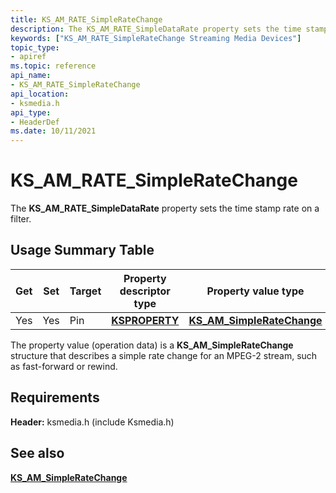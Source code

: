 ```yaml
---
title: KS_AM_RATE_SimpleRateChange
description: The KS_AM_RATE_SimpleDataRate property sets the time stamp rate on a filter.
keywords: ["KS_AM_RATE_SimpleRateChange Streaming Media Devices"]
topic_type:
- apiref
ms.topic: reference
api_name:
- KS_AM_RATE_SimpleRateChange
api_location:
- ksmedia.h
api_type:
- HeaderDef
ms.date: 10/11/2021
---
```


# KS_AM_RATE_SimpleRateChange

The **KS_AM_RATE_SimpleDataRate** property sets the time stamp rate on a filter.

## Usage Summary Table

| Get | Set | Target | Property descriptor type | Property value type |
|--|--|--|--|--|
| Yes | Yes | Pin | [**KSPROPERTY**](./ksproperty-structure.md) | [**KS_AM_SimpleRateChange**](/windows-hardware/drivers/ddi/ksmedia/ns-ksmedia-ks_am_simpleratechange) |

The property value (operation data) is a **KS_AM_SimpleRateChange** structure that describes a simple rate change for an MPEG-2 stream, such as fast-forward or rewind.

## Requirements

**Header:** ksmedia.h (include Ksmedia.h)

## See also

[**KS_AM_SimpleRateChange**](/windows-hardware/drivers/ddi/ksmedia/ns-ksmedia-ks_am_simpleratechange)
